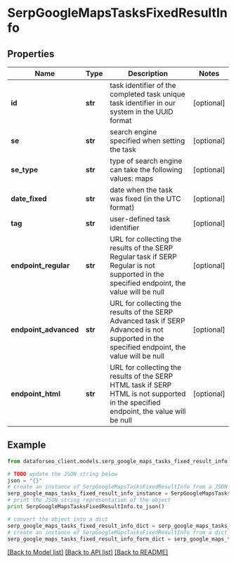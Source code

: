# SerpGoogleMapsTasksFixedResultInfo


## Properties

Name | Type | Description | Notes
------------ | ------------- | ------------- | -------------
**id** | **str** | task identifier of the completed task unique task identifier in our system in the UUID format | [optional] 
**se** | **str** | search engine specified when setting the task | [optional] 
**se_type** | **str** | type of search engine can take the following values: maps | [optional] 
**date_fixed** | **str** | date when the task was fixed (in the UTC format) | [optional] 
**tag** | **str** | user-defined task identifier | [optional] 
**endpoint_regular** | **str** | URL for collecting the results of the SERP Regular task if SERP Regular is not supported in the specified endpoint, the value will be null | [optional] 
**endpoint_advanced** | **str** | URL for collecting the results of the SERP Advanced task if SERP Advanced is not supported in the specified endpoint, the value will be null | [optional] 
**endpoint_html** | **str** | URL for collecting the results of the SERP HTML task if SERP HTML is not supported in the specified endpoint, the value will be null | [optional] 

## Example

```python
from dataforseo_client.models.serp_google_maps_tasks_fixed_result_info import SerpGoogleMapsTasksFixedResultInfo

# TODO update the JSON string below
json = "{}"
# create an instance of SerpGoogleMapsTasksFixedResultInfo from a JSON string
serp_google_maps_tasks_fixed_result_info_instance = SerpGoogleMapsTasksFixedResultInfo.from_json(json)
# print the JSON string representation of the object
print SerpGoogleMapsTasksFixedResultInfo.to_json()

# convert the object into a dict
serp_google_maps_tasks_fixed_result_info_dict = serp_google_maps_tasks_fixed_result_info_instance.to_dict()
# create an instance of SerpGoogleMapsTasksFixedResultInfo from a dict
serp_google_maps_tasks_fixed_result_info_form_dict = serp_google_maps_tasks_fixed_result_info.from_dict(serp_google_maps_tasks_fixed_result_info_dict)
```
[[Back to Model list]](../README.md#documentation-for-models) [[Back to API list]](../README.md#documentation-for-api-endpoints) [[Back to README]](../README.md)


